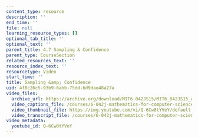 ```yaml
---
content_type: resource
description: ''
end_time: ''
file: null
learning_resource_types: []
optional_tab_title: ''
optional_text: ''
parent_title: 4.7 Sampling & Confidence
parent_type: CourseSection
related_resources_text: ''
resource_index_text: ''
resourcetype: Video
start_time: ''
title: Sampling &amp; Confidence
uid: 4f8c26c5-93b9-6abb-75dd-6d9dae48a27a
video_files:
  archive_url: https://archive.org/download/MIT6.042JS15/MIT6_042JS15_confidence_video_ipod.mp4
  video_captions_file: /courses/6-042j-mathematics-for-computer-science-spring-2015/5cf73a6169025d7aaee8d57dad3b81ef_Q-6Cw8tYVeY.vtt
  video_thumbnail_file: https://img.youtube.com/vi/Q-6Cw8tYVeY/default.jpg
  video_transcript_file: /courses/6-042j-mathematics-for-computer-science-spring-2015/27881ca528b167fe38a7fef678c5f0fa_Q-6Cw8tYVeY.pdf
video_metadata:
  youtube_id: Q-6Cw8tYVeY
---
```

